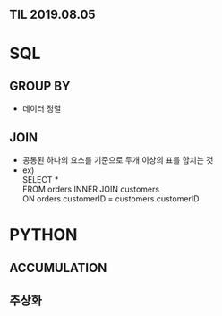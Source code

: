 ## TIL 2019.08.05 ##

# SQL # 
## GROUP BY ##
* 데이터 정렬
## JOIN ##
* 공통된 하나의 요소를 기준으로 두개 이상의 표를 합치는 것 
* ex)   
SELECT *  
      FROM orders
      INNER JOIN customers  
      ON orders.customerID = customers.customerID
    
# PYTHON #
## ACCUMULATION ##
## 추상화 ##

